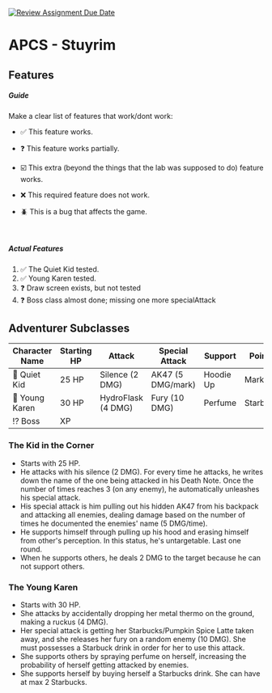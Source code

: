 [![Review Assignment Due Date](https://classroom.github.com/assets/deadline-readme-button-22041afd0340ce965d47ae6ef1cefeee28c7c493a6346c4f15d667ab976d596c.svg)](https://classroom.github.com/a/KprAwj1n)
# APCS - Stuyrim

## Features

##### Guide
Make a clear list of features that work/dont work:

- :white_check_mark: This feature works.

- :question: This feature works partially.

- :ballot_box_with_check: This extra (beyond the things that the lab was supposed to do) feature works.

- :x: This required feature does not work.

- :beetle: This is a bug that affects the game.

<br>

##### Actual Features

1. :white_check_mark: The Quiet Kid tested.
2. :white_check_mark: Young Karen tested.
3. :question: Draw screen exists, but not tested
4. :question: Boss class almost done; missing one more specialAttack


## Adventurer Subclasses
| Character Name | Starting HP | Attack            | Special Attack  | Support   | Points |
| -------------- | ----------- | ----------------- | --------------- | --------- | ------ |
|  :gun: Quiet Kid| 25 HP       | Silence (2 DMG)   | AK47 (5 DMG/mark)    | Hoodie Up | Marks    |
|:lotion_bottle: Young Karen | 30 HP       | HydroFlask (4 DMG) | Fury (10 DMG)   | Perfume   | Starbuck    |
| :interrobang: Boss | XP          |                   |                 |           |        |


### The Kid in the Corner
+ Starts with 25 HP.
+ He attacks with his silence (2 DMG). For every time he attacks, he writes down the name of the one being attacked in his Death Note. Once the number of times reaches 3 (on any enemy), he automatically unleashes his special attack.
+ His special attack is him pulling out his hidden AK47 from his backpack and attacking all enemies, dealing damage based on the number of times he documented the enemies' name (5 DMG/time).
+ He supports himself through pulling up his hood and erasing himself from other's perception. In this status, he's untargetable. Last one round.
+ When he supports others, he deals 2 DMG to the target because he can not support others.

### The Young Karen
- Starts with 30 HP.
- She attacks by accidentally dropping her metal thermo on the ground, making a ruckus (4 DMG).
- Her special attack is getting her Starbucks/Pumpkin Spice Latte taken away, and she releases her fury on a random enemy (10 DMG). She must possesses a Starbuck drink in order for her to use this attack.
- She supports others by spraying perfume on herself, increasing the probability of herself getting attacked by enemies.
- She supports herself by buying herself a Starbucks drink. She can have at max 2 Starbucks.

